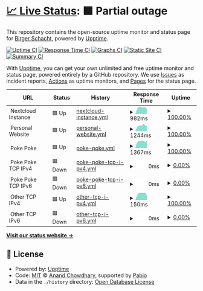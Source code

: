 # [📈 Live Status](https://b1rger.github.io/upptime): <!--live status--> **🟧 Partial outage**

This repository contains the open-source uptime monitor and status page for [Birger Schacht](https://bisco.org), powered by [Upptime](https://github.com/upptime/upptime).

[![Uptime CI](https://github.com/b1rger/upptime/workflows/Uptime%20CI/badge.svg)](https://github.com/b1rger/upptime/actions?query=workflow%3A%22Uptime+CI%22)
[![Response Time CI](https://github.com/b1rger/upptime/workflows/Response%20Time%20CI/badge.svg)](https://github.com/b1rger/upptime/actions?query=workflow%3A%22Response+Time+CI%22)
[![Graphs CI](https://github.com/b1rger/upptime/workflows/Graphs%20CI/badge.svg)](https://github.com/b1rger/upptime/actions?query=workflow%3A%22Graphs+CI%22)
[![Static Site CI](https://github.com/b1rger/upptime/workflows/Static%20Site%20CI/badge.svg)](https://github.com/b1rger/upptime/actions?query=workflow%3A%22Static+Site+CI%22)
[![Summary CI](https://github.com/b1rger/upptime/workflows/Summary%20CI/badge.svg)](https://github.com/b1rger/upptime/actions?query=workflow%3A%22Summary+CI%22)

With [Upptime](https://upptime.js.org), you can get your own unlimited and free uptime monitor and status page, powered entirely by a GitHub repository. We use [Issues](https://github.com/b1rger/upptime/issues) as incident reports, [Actions](https://github.com/b1rger/upptime/actions) as uptime monitors, and [Pages](https://b1rger.github.io/upptime) for the status page.

<!--start: status pages-->
<!-- This summary is generated by Upptime (https://github.com/upptime/upptime) -->
<!-- Do not edit this manually, your changes will be overwritten -->
<!-- prettier-ignore -->
| URL | Status | History | Response Time | Uptime |
| --- | ------ | ------- | ------------- | ------ |
| <img alt="" src="https://nextcloud.com/c/uploads/2022/03/favicon.png" height="13"> Nextcloud Instance | 🟩 Up | [nextcloud-instance.yml](https://github.com/b1rger/upptime/commits/HEAD/history/nextcloud-instance.yml) | <details><summary><img alt="Response time graph" src="./graphs/nextcloud-instance/response-time-week.png" height="20"> 982ms</summary><br><a href="https://b1rger.github.io/upptime/history/nextcloud-instance"><img alt="Response time 846" src="https://img.shields.io/endpoint?url=https%3A%2F%2Fraw.githubusercontent.com%2Fb1rger%2Fupptime%2FHEAD%2Fapi%2Fnextcloud-instance%2Fresponse-time.json"></a><br><a href="https://b1rger.github.io/upptime/history/nextcloud-instance"><img alt="24-hour response time 807" src="https://img.shields.io/endpoint?url=https%3A%2F%2Fraw.githubusercontent.com%2Fb1rger%2Fupptime%2FHEAD%2Fapi%2Fnextcloud-instance%2Fresponse-time-day.json"></a><br><a href="https://b1rger.github.io/upptime/history/nextcloud-instance"><img alt="7-day response time 982" src="https://img.shields.io/endpoint?url=https%3A%2F%2Fraw.githubusercontent.com%2Fb1rger%2Fupptime%2FHEAD%2Fapi%2Fnextcloud-instance%2Fresponse-time-week.json"></a><br><a href="https://b1rger.github.io/upptime/history/nextcloud-instance"><img alt="30-day response time 886" src="https://img.shields.io/endpoint?url=https%3A%2F%2Fraw.githubusercontent.com%2Fb1rger%2Fupptime%2FHEAD%2Fapi%2Fnextcloud-instance%2Fresponse-time-month.json"></a><br><a href="https://b1rger.github.io/upptime/history/nextcloud-instance"><img alt="1-year response time 846" src="https://img.shields.io/endpoint?url=https%3A%2F%2Fraw.githubusercontent.com%2Fb1rger%2Fupptime%2FHEAD%2Fapi%2Fnextcloud-instance%2Fresponse-time-year.json"></a></details> | <details><summary><a href="https://b1rger.github.io/upptime/history/nextcloud-instance">100.00%</a></summary><a href="https://b1rger.github.io/upptime/history/nextcloud-instance"><img alt="All-time uptime 100.00%" src="https://img.shields.io/endpoint?url=https%3A%2F%2Fraw.githubusercontent.com%2Fb1rger%2Fupptime%2FHEAD%2Fapi%2Fnextcloud-instance%2Fuptime.json"></a><br><a href="https://b1rger.github.io/upptime/history/nextcloud-instance"><img alt="24-hour uptime 100.00%" src="https://img.shields.io/endpoint?url=https%3A%2F%2Fraw.githubusercontent.com%2Fb1rger%2Fupptime%2FHEAD%2Fapi%2Fnextcloud-instance%2Fuptime-day.json"></a><br><a href="https://b1rger.github.io/upptime/history/nextcloud-instance"><img alt="7-day uptime 100.00%" src="https://img.shields.io/endpoint?url=https%3A%2F%2Fraw.githubusercontent.com%2Fb1rger%2Fupptime%2FHEAD%2Fapi%2Fnextcloud-instance%2Fuptime-week.json"></a><br><a href="https://b1rger.github.io/upptime/history/nextcloud-instance"><img alt="30-day uptime 100.00%" src="https://img.shields.io/endpoint?url=https%3A%2F%2Fraw.githubusercontent.com%2Fb1rger%2Fupptime%2FHEAD%2Fapi%2Fnextcloud-instance%2Fuptime-month.json"></a><br><a href="https://b1rger.github.io/upptime/history/nextcloud-instance"><img alt="1-year uptime 100.00%" src="https://img.shields.io/endpoint?url=https%3A%2F%2Fraw.githubusercontent.com%2Fb1rger%2Fupptime%2FHEAD%2Fapi%2Fnextcloud-instance%2Fuptime-year.json"></a></details>
| <img alt="" src="https://icons.duckduckgo.com/ip3/null.ico" height="13"> Personal Website | 🟩 Up | [personal-website.yml](https://github.com/b1rger/upptime/commits/HEAD/history/personal-website.yml) | <details><summary><img alt="Response time graph" src="./graphs/personal-website/response-time-week.png" height="20"> 1244ms</summary><br><a href="https://b1rger.github.io/upptime/history/personal-website"><img alt="Response time 933" src="https://img.shields.io/endpoint?url=https%3A%2F%2Fraw.githubusercontent.com%2Fb1rger%2Fupptime%2FHEAD%2Fapi%2Fpersonal-website%2Fresponse-time.json"></a><br><a href="https://b1rger.github.io/upptime/history/personal-website"><img alt="24-hour response time 1136" src="https://img.shields.io/endpoint?url=https%3A%2F%2Fraw.githubusercontent.com%2Fb1rger%2Fupptime%2FHEAD%2Fapi%2Fpersonal-website%2Fresponse-time-day.json"></a><br><a href="https://b1rger.github.io/upptime/history/personal-website"><img alt="7-day response time 1244" src="https://img.shields.io/endpoint?url=https%3A%2F%2Fraw.githubusercontent.com%2Fb1rger%2Fupptime%2FHEAD%2Fapi%2Fpersonal-website%2Fresponse-time-week.json"></a><br><a href="https://b1rger.github.io/upptime/history/personal-website"><img alt="30-day response time 979" src="https://img.shields.io/endpoint?url=https%3A%2F%2Fraw.githubusercontent.com%2Fb1rger%2Fupptime%2FHEAD%2Fapi%2Fpersonal-website%2Fresponse-time-month.json"></a><br><a href="https://b1rger.github.io/upptime/history/personal-website"><img alt="1-year response time 933" src="https://img.shields.io/endpoint?url=https%3A%2F%2Fraw.githubusercontent.com%2Fb1rger%2Fupptime%2FHEAD%2Fapi%2Fpersonal-website%2Fresponse-time-year.json"></a></details> | <details><summary><a href="https://b1rger.github.io/upptime/history/personal-website">100.00%</a></summary><a href="https://b1rger.github.io/upptime/history/personal-website"><img alt="All-time uptime 99.79%" src="https://img.shields.io/endpoint?url=https%3A%2F%2Fraw.githubusercontent.com%2Fb1rger%2Fupptime%2FHEAD%2Fapi%2Fpersonal-website%2Fuptime.json"></a><br><a href="https://b1rger.github.io/upptime/history/personal-website"><img alt="24-hour uptime 100.00%" src="https://img.shields.io/endpoint?url=https%3A%2F%2Fraw.githubusercontent.com%2Fb1rger%2Fupptime%2FHEAD%2Fapi%2Fpersonal-website%2Fuptime-day.json"></a><br><a href="https://b1rger.github.io/upptime/history/personal-website"><img alt="7-day uptime 100.00%" src="https://img.shields.io/endpoint?url=https%3A%2F%2Fraw.githubusercontent.com%2Fb1rger%2Fupptime%2FHEAD%2Fapi%2Fpersonal-website%2Fuptime-week.json"></a><br><a href="https://b1rger.github.io/upptime/history/personal-website"><img alt="30-day uptime 99.92%" src="https://img.shields.io/endpoint?url=https%3A%2F%2Fraw.githubusercontent.com%2Fb1rger%2Fupptime%2FHEAD%2Fapi%2Fpersonal-website%2Fuptime-month.json"></a><br><a href="https://b1rger.github.io/upptime/history/personal-website"><img alt="1-year uptime 99.79%" src="https://img.shields.io/endpoint?url=https%3A%2F%2Fraw.githubusercontent.com%2Fb1rger%2Fupptime%2FHEAD%2Fapi%2Fpersonal-website%2Fuptime-year.json"></a></details>
| <img alt="" src="https://icons.duckduckgo.com/ip3/null.ico" height="13"> Poke Poke | 🟩 Up | [poke-poke.yml](https://github.com/b1rger/upptime/commits/HEAD/history/poke-poke.yml) | <details><summary><img alt="Response time graph" src="./graphs/poke-poke/response-time-week.png" height="20"> 1367ms</summary><br><a href="https://b1rger.github.io/upptime/history/poke-poke"><img alt="Response time 1329" src="https://img.shields.io/endpoint?url=https%3A%2F%2Fraw.githubusercontent.com%2Fb1rger%2Fupptime%2FHEAD%2Fapi%2Fpoke-poke%2Fresponse-time.json"></a><br><a href="https://b1rger.github.io/upptime/history/poke-poke"><img alt="24-hour response time 1444" src="https://img.shields.io/endpoint?url=https%3A%2F%2Fraw.githubusercontent.com%2Fb1rger%2Fupptime%2FHEAD%2Fapi%2Fpoke-poke%2Fresponse-time-day.json"></a><br><a href="https://b1rger.github.io/upptime/history/poke-poke"><img alt="7-day response time 1367" src="https://img.shields.io/endpoint?url=https%3A%2F%2Fraw.githubusercontent.com%2Fb1rger%2Fupptime%2FHEAD%2Fapi%2Fpoke-poke%2Fresponse-time-week.json"></a><br><a href="https://b1rger.github.io/upptime/history/poke-poke"><img alt="30-day response time 1323" src="https://img.shields.io/endpoint?url=https%3A%2F%2Fraw.githubusercontent.com%2Fb1rger%2Fupptime%2FHEAD%2Fapi%2Fpoke-poke%2Fresponse-time-month.json"></a><br><a href="https://b1rger.github.io/upptime/history/poke-poke"><img alt="1-year response time 1329" src="https://img.shields.io/endpoint?url=https%3A%2F%2Fraw.githubusercontent.com%2Fb1rger%2Fupptime%2FHEAD%2Fapi%2Fpoke-poke%2Fresponse-time-year.json"></a></details> | <details><summary><a href="https://b1rger.github.io/upptime/history/poke-poke">100.00%</a></summary><a href="https://b1rger.github.io/upptime/history/poke-poke"><img alt="All-time uptime 97.22%" src="https://img.shields.io/endpoint?url=https%3A%2F%2Fraw.githubusercontent.com%2Fb1rger%2Fupptime%2FHEAD%2Fapi%2Fpoke-poke%2Fuptime.json"></a><br><a href="https://b1rger.github.io/upptime/history/poke-poke"><img alt="24-hour uptime 100.00%" src="https://img.shields.io/endpoint?url=https%3A%2F%2Fraw.githubusercontent.com%2Fb1rger%2Fupptime%2FHEAD%2Fapi%2Fpoke-poke%2Fuptime-day.json"></a><br><a href="https://b1rger.github.io/upptime/history/poke-poke"><img alt="7-day uptime 100.00%" src="https://img.shields.io/endpoint?url=https%3A%2F%2Fraw.githubusercontent.com%2Fb1rger%2Fupptime%2FHEAD%2Fapi%2Fpoke-poke%2Fuptime-week.json"></a><br><a href="https://b1rger.github.io/upptime/history/poke-poke"><img alt="30-day uptime 99.83%" src="https://img.shields.io/endpoint?url=https%3A%2F%2Fraw.githubusercontent.com%2Fb1rger%2Fupptime%2FHEAD%2Fapi%2Fpoke-poke%2Fuptime-month.json"></a><br><a href="https://b1rger.github.io/upptime/history/poke-poke"><img alt="1-year uptime 97.22%" src="https://img.shields.io/endpoint?url=https%3A%2F%2Fraw.githubusercontent.com%2Fb1rger%2Fupptime%2FHEAD%2Fapi%2Fpoke-poke%2Fuptime-year.json"></a></details>
| <img alt="" src="https://icons.duckduckgo.com/ip3/null.ico" height="13"> Poke Poke TCP IPv4 | 🟥 Down | [poke-poke-tcp-i-pv4.yml](https://github.com/b1rger/upptime/commits/HEAD/history/poke-poke-tcp-i-pv4.yml) | <details><summary><img alt="Response time graph" src="./graphs/poke-poke-tcp-i-pv4/response-time-week.png" height="20"> 0ms</summary><br><a href="https://b1rger.github.io/upptime/history/poke-poke-tcp-i-pv4"><img alt="Response time 0" src="https://img.shields.io/endpoint?url=https%3A%2F%2Fraw.githubusercontent.com%2Fb1rger%2Fupptime%2FHEAD%2Fapi%2Fpoke-poke-tcp-i-pv4%2Fresponse-time.json"></a><br><a href="https://b1rger.github.io/upptime/history/poke-poke-tcp-i-pv4"><img alt="24-hour response time 0" src="https://img.shields.io/endpoint?url=https%3A%2F%2Fraw.githubusercontent.com%2Fb1rger%2Fupptime%2FHEAD%2Fapi%2Fpoke-poke-tcp-i-pv4%2Fresponse-time-day.json"></a><br><a href="https://b1rger.github.io/upptime/history/poke-poke-tcp-i-pv4"><img alt="7-day response time 0" src="https://img.shields.io/endpoint?url=https%3A%2F%2Fraw.githubusercontent.com%2Fb1rger%2Fupptime%2FHEAD%2Fapi%2Fpoke-poke-tcp-i-pv4%2Fresponse-time-week.json"></a><br><a href="https://b1rger.github.io/upptime/history/poke-poke-tcp-i-pv4"><img alt="30-day response time 0" src="https://img.shields.io/endpoint?url=https%3A%2F%2Fraw.githubusercontent.com%2Fb1rger%2Fupptime%2FHEAD%2Fapi%2Fpoke-poke-tcp-i-pv4%2Fresponse-time-month.json"></a><br><a href="https://b1rger.github.io/upptime/history/poke-poke-tcp-i-pv4"><img alt="1-year response time 0" src="https://img.shields.io/endpoint?url=https%3A%2F%2Fraw.githubusercontent.com%2Fb1rger%2Fupptime%2FHEAD%2Fapi%2Fpoke-poke-tcp-i-pv4%2Fresponse-time-year.json"></a></details> | <details><summary><a href="https://b1rger.github.io/upptime/history/poke-poke-tcp-i-pv4">0.00%</a></summary><a href="https://b1rger.github.io/upptime/history/poke-poke-tcp-i-pv4"><img alt="All-time uptime 0.00%" src="https://img.shields.io/endpoint?url=https%3A%2F%2Fraw.githubusercontent.com%2Fb1rger%2Fupptime%2FHEAD%2Fapi%2Fpoke-poke-tcp-i-pv4%2Fuptime.json"></a><br><a href="https://b1rger.github.io/upptime/history/poke-poke-tcp-i-pv4"><img alt="24-hour uptime 0.00%" src="https://img.shields.io/endpoint?url=https%3A%2F%2Fraw.githubusercontent.com%2Fb1rger%2Fupptime%2FHEAD%2Fapi%2Fpoke-poke-tcp-i-pv4%2Fuptime-day.json"></a><br><a href="https://b1rger.github.io/upptime/history/poke-poke-tcp-i-pv4"><img alt="7-day uptime 0.00%" src="https://img.shields.io/endpoint?url=https%3A%2F%2Fraw.githubusercontent.com%2Fb1rger%2Fupptime%2FHEAD%2Fapi%2Fpoke-poke-tcp-i-pv4%2Fuptime-week.json"></a><br><a href="https://b1rger.github.io/upptime/history/poke-poke-tcp-i-pv4"><img alt="30-day uptime 0.00%" src="https://img.shields.io/endpoint?url=https%3A%2F%2Fraw.githubusercontent.com%2Fb1rger%2Fupptime%2FHEAD%2Fapi%2Fpoke-poke-tcp-i-pv4%2Fuptime-month.json"></a><br><a href="https://b1rger.github.io/upptime/history/poke-poke-tcp-i-pv4"><img alt="1-year uptime 0.00%" src="https://img.shields.io/endpoint?url=https%3A%2F%2Fraw.githubusercontent.com%2Fb1rger%2Fupptime%2FHEAD%2Fapi%2Fpoke-poke-tcp-i-pv4%2Fuptime-year.json"></a></details>
| <img alt="" src="https://icons.duckduckgo.com/ip3/null.ico" height="13"> Poke Poke TCP IPv6 | 🟥 Down | [poke-poke-tcp-i-pv6.yml](https://github.com/b1rger/upptime/commits/HEAD/history/poke-poke-tcp-i-pv6.yml) | <details><summary><img alt="Response time graph" src="./graphs/poke-poke-tcp-i-pv6/response-time-week.png" height="20"> 0ms</summary><br><a href="https://b1rger.github.io/upptime/history/poke-poke-tcp-i-pv6"><img alt="Response time 0" src="https://img.shields.io/endpoint?url=https%3A%2F%2Fraw.githubusercontent.com%2Fb1rger%2Fupptime%2FHEAD%2Fapi%2Fpoke-poke-tcp-i-pv6%2Fresponse-time.json"></a><br><a href="https://b1rger.github.io/upptime/history/poke-poke-tcp-i-pv6"><img alt="24-hour response time 0" src="https://img.shields.io/endpoint?url=https%3A%2F%2Fraw.githubusercontent.com%2Fb1rger%2Fupptime%2FHEAD%2Fapi%2Fpoke-poke-tcp-i-pv6%2Fresponse-time-day.json"></a><br><a href="https://b1rger.github.io/upptime/history/poke-poke-tcp-i-pv6"><img alt="7-day response time 0" src="https://img.shields.io/endpoint?url=https%3A%2F%2Fraw.githubusercontent.com%2Fb1rger%2Fupptime%2FHEAD%2Fapi%2Fpoke-poke-tcp-i-pv6%2Fresponse-time-week.json"></a><br><a href="https://b1rger.github.io/upptime/history/poke-poke-tcp-i-pv6"><img alt="30-day response time 0" src="https://img.shields.io/endpoint?url=https%3A%2F%2Fraw.githubusercontent.com%2Fb1rger%2Fupptime%2FHEAD%2Fapi%2Fpoke-poke-tcp-i-pv6%2Fresponse-time-month.json"></a><br><a href="https://b1rger.github.io/upptime/history/poke-poke-tcp-i-pv6"><img alt="1-year response time 0" src="https://img.shields.io/endpoint?url=https%3A%2F%2Fraw.githubusercontent.com%2Fb1rger%2Fupptime%2FHEAD%2Fapi%2Fpoke-poke-tcp-i-pv6%2Fresponse-time-year.json"></a></details> | <details><summary><a href="https://b1rger.github.io/upptime/history/poke-poke-tcp-i-pv6">0.00%</a></summary><a href="https://b1rger.github.io/upptime/history/poke-poke-tcp-i-pv6"><img alt="All-time uptime 0.00%" src="https://img.shields.io/endpoint?url=https%3A%2F%2Fraw.githubusercontent.com%2Fb1rger%2Fupptime%2FHEAD%2Fapi%2Fpoke-poke-tcp-i-pv6%2Fuptime.json"></a><br><a href="https://b1rger.github.io/upptime/history/poke-poke-tcp-i-pv6"><img alt="24-hour uptime 0.00%" src="https://img.shields.io/endpoint?url=https%3A%2F%2Fraw.githubusercontent.com%2Fb1rger%2Fupptime%2FHEAD%2Fapi%2Fpoke-poke-tcp-i-pv6%2Fuptime-day.json"></a><br><a href="https://b1rger.github.io/upptime/history/poke-poke-tcp-i-pv6"><img alt="7-day uptime 0.00%" src="https://img.shields.io/endpoint?url=https%3A%2F%2Fraw.githubusercontent.com%2Fb1rger%2Fupptime%2FHEAD%2Fapi%2Fpoke-poke-tcp-i-pv6%2Fuptime-week.json"></a><br><a href="https://b1rger.github.io/upptime/history/poke-poke-tcp-i-pv6"><img alt="30-day uptime 0.00%" src="https://img.shields.io/endpoint?url=https%3A%2F%2Fraw.githubusercontent.com%2Fb1rger%2Fupptime%2FHEAD%2Fapi%2Fpoke-poke-tcp-i-pv6%2Fuptime-month.json"></a><br><a href="https://b1rger.github.io/upptime/history/poke-poke-tcp-i-pv6"><img alt="1-year uptime 0.00%" src="https://img.shields.io/endpoint?url=https%3A%2F%2Fraw.githubusercontent.com%2Fb1rger%2Fupptime%2FHEAD%2Fapi%2Fpoke-poke-tcp-i-pv6%2Fuptime-year.json"></a></details>
| <img alt="" src="https://icons.duckduckgo.com/ip3/null.ico" height="13"> Other TCP IPv4 | 🟩 Up | [other-tcp-i-pv4.yml](https://github.com/b1rger/upptime/commits/HEAD/history/other-tcp-i-pv4.yml) | <details><summary><img alt="Response time graph" src="./graphs/other-tcp-i-pv4/response-time-week.png" height="20"> 150ms</summary><br><a href="https://b1rger.github.io/upptime/history/other-tcp-i-pv4"><img alt="Response time 126" src="https://img.shields.io/endpoint?url=https%3A%2F%2Fraw.githubusercontent.com%2Fb1rger%2Fupptime%2FHEAD%2Fapi%2Fother-tcp-i-pv4%2Fresponse-time.json"></a><br><a href="https://b1rger.github.io/upptime/history/other-tcp-i-pv4"><img alt="24-hour response time 103" src="https://img.shields.io/endpoint?url=https%3A%2F%2Fraw.githubusercontent.com%2Fb1rger%2Fupptime%2FHEAD%2Fapi%2Fother-tcp-i-pv4%2Fresponse-time-day.json"></a><br><a href="https://b1rger.github.io/upptime/history/other-tcp-i-pv4"><img alt="7-day response time 150" src="https://img.shields.io/endpoint?url=https%3A%2F%2Fraw.githubusercontent.com%2Fb1rger%2Fupptime%2FHEAD%2Fapi%2Fother-tcp-i-pv4%2Fresponse-time-week.json"></a><br><a href="https://b1rger.github.io/upptime/history/other-tcp-i-pv4"><img alt="30-day response time 127" src="https://img.shields.io/endpoint?url=https%3A%2F%2Fraw.githubusercontent.com%2Fb1rger%2Fupptime%2FHEAD%2Fapi%2Fother-tcp-i-pv4%2Fresponse-time-month.json"></a><br><a href="https://b1rger.github.io/upptime/history/other-tcp-i-pv4"><img alt="1-year response time 126" src="https://img.shields.io/endpoint?url=https%3A%2F%2Fraw.githubusercontent.com%2Fb1rger%2Fupptime%2FHEAD%2Fapi%2Fother-tcp-i-pv4%2Fresponse-time-year.json"></a></details> | <details><summary><a href="https://b1rger.github.io/upptime/history/other-tcp-i-pv4">100.00%</a></summary><a href="https://b1rger.github.io/upptime/history/other-tcp-i-pv4"><img alt="All-time uptime 100.00%" src="https://img.shields.io/endpoint?url=https%3A%2F%2Fraw.githubusercontent.com%2Fb1rger%2Fupptime%2FHEAD%2Fapi%2Fother-tcp-i-pv4%2Fuptime.json"></a><br><a href="https://b1rger.github.io/upptime/history/other-tcp-i-pv4"><img alt="24-hour uptime 100.00%" src="https://img.shields.io/endpoint?url=https%3A%2F%2Fraw.githubusercontent.com%2Fb1rger%2Fupptime%2FHEAD%2Fapi%2Fother-tcp-i-pv4%2Fuptime-day.json"></a><br><a href="https://b1rger.github.io/upptime/history/other-tcp-i-pv4"><img alt="7-day uptime 100.00%" src="https://img.shields.io/endpoint?url=https%3A%2F%2Fraw.githubusercontent.com%2Fb1rger%2Fupptime%2FHEAD%2Fapi%2Fother-tcp-i-pv4%2Fuptime-week.json"></a><br><a href="https://b1rger.github.io/upptime/history/other-tcp-i-pv4"><img alt="30-day uptime 100.00%" src="https://img.shields.io/endpoint?url=https%3A%2F%2Fraw.githubusercontent.com%2Fb1rger%2Fupptime%2FHEAD%2Fapi%2Fother-tcp-i-pv4%2Fuptime-month.json"></a><br><a href="https://b1rger.github.io/upptime/history/other-tcp-i-pv4"><img alt="1-year uptime 100.00%" src="https://img.shields.io/endpoint?url=https%3A%2F%2Fraw.githubusercontent.com%2Fb1rger%2Fupptime%2FHEAD%2Fapi%2Fother-tcp-i-pv4%2Fuptime-year.json"></a></details>
| <img alt="" src="https://icons.duckduckgo.com/ip3/null.ico" height="13"> Other TCP IPv6 | 🟥 Down | [other-tcp-i-pv6.yml](https://github.com/b1rger/upptime/commits/HEAD/history/other-tcp-i-pv6.yml) | <details><summary><img alt="Response time graph" src="./graphs/other-tcp-i-pv6/response-time-week.png" height="20"> 0ms</summary><br><a href="https://b1rger.github.io/upptime/history/other-tcp-i-pv6"><img alt="Response time 0" src="https://img.shields.io/endpoint?url=https%3A%2F%2Fraw.githubusercontent.com%2Fb1rger%2Fupptime%2FHEAD%2Fapi%2Fother-tcp-i-pv6%2Fresponse-time.json"></a><br><a href="https://b1rger.github.io/upptime/history/other-tcp-i-pv6"><img alt="24-hour response time 0" src="https://img.shields.io/endpoint?url=https%3A%2F%2Fraw.githubusercontent.com%2Fb1rger%2Fupptime%2FHEAD%2Fapi%2Fother-tcp-i-pv6%2Fresponse-time-day.json"></a><br><a href="https://b1rger.github.io/upptime/history/other-tcp-i-pv6"><img alt="7-day response time 0" src="https://img.shields.io/endpoint?url=https%3A%2F%2Fraw.githubusercontent.com%2Fb1rger%2Fupptime%2FHEAD%2Fapi%2Fother-tcp-i-pv6%2Fresponse-time-week.json"></a><br><a href="https://b1rger.github.io/upptime/history/other-tcp-i-pv6"><img alt="30-day response time 0" src="https://img.shields.io/endpoint?url=https%3A%2F%2Fraw.githubusercontent.com%2Fb1rger%2Fupptime%2FHEAD%2Fapi%2Fother-tcp-i-pv6%2Fresponse-time-month.json"></a><br><a href="https://b1rger.github.io/upptime/history/other-tcp-i-pv6"><img alt="1-year response time 0" src="https://img.shields.io/endpoint?url=https%3A%2F%2Fraw.githubusercontent.com%2Fb1rger%2Fupptime%2FHEAD%2Fapi%2Fother-tcp-i-pv6%2Fresponse-time-year.json"></a></details> | <details><summary><a href="https://b1rger.github.io/upptime/history/other-tcp-i-pv6">0.00%</a></summary><a href="https://b1rger.github.io/upptime/history/other-tcp-i-pv6"><img alt="All-time uptime 0.00%" src="https://img.shields.io/endpoint?url=https%3A%2F%2Fraw.githubusercontent.com%2Fb1rger%2Fupptime%2FHEAD%2Fapi%2Fother-tcp-i-pv6%2Fuptime.json"></a><br><a href="https://b1rger.github.io/upptime/history/other-tcp-i-pv6"><img alt="24-hour uptime 0.00%" src="https://img.shields.io/endpoint?url=https%3A%2F%2Fraw.githubusercontent.com%2Fb1rger%2Fupptime%2FHEAD%2Fapi%2Fother-tcp-i-pv6%2Fuptime-day.json"></a><br><a href="https://b1rger.github.io/upptime/history/other-tcp-i-pv6"><img alt="7-day uptime 0.00%" src="https://img.shields.io/endpoint?url=https%3A%2F%2Fraw.githubusercontent.com%2Fb1rger%2Fupptime%2FHEAD%2Fapi%2Fother-tcp-i-pv6%2Fuptime-week.json"></a><br><a href="https://b1rger.github.io/upptime/history/other-tcp-i-pv6"><img alt="30-day uptime 0.00%" src="https://img.shields.io/endpoint?url=https%3A%2F%2Fraw.githubusercontent.com%2Fb1rger%2Fupptime%2FHEAD%2Fapi%2Fother-tcp-i-pv6%2Fuptime-month.json"></a><br><a href="https://b1rger.github.io/upptime/history/other-tcp-i-pv6"><img alt="1-year uptime 0.00%" src="https://img.shields.io/endpoint?url=https%3A%2F%2Fraw.githubusercontent.com%2Fb1rger%2Fupptime%2FHEAD%2Fapi%2Fother-tcp-i-pv6%2Fuptime-year.json"></a></details>

<!--end: status pages-->

[**Visit our status website →**](https://b1rger.github.io/upptime)

## 📄 License

- Powered by: [Upptime](https://github.com/upptime/upptime)
- Code: [MIT](./LICENSE) © [Anand Chowdhary](https://anandchowdhary.com), supported by [Pabio](https://pabio.com)
- Data in the `./history` directory: [Open Database License](https://opendatacommons.org/licenses/odbl/1-0/)
